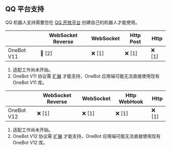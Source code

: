 ## QQ 平台支持

QQ 机器人支持需要您在 [QQ 开放平台](https://q.qq.com) 创建自己的机器人才能使用。

|            | WebSocket Reverse | WebSocket | Http Post | Http  |
|------------|-------------------|-----------|-----------|-------|
| OneBot V11 | 🚧️ [2]           | ❌ [1]     | ❌ [1]     | ❌ [1] |

1. 适配工作尚未开始。
2. OneBot V11 协议需 [扩展](https://github.com/OpenMystere/nonebot-plugin-mystere-patch#onebot-v11) 才能支持，OneBot 应用端可能无法直接使用现有 OneBot V11 库。

|            | WebSocket Reverse | WebSocket | Http WebHook | Http  |
|------------|-------------------|-----------|--------------|-------|
| OneBot V12 | ❌ [1]             | ❌ [1]     | ❌ [1]        | ❌ [1] |

1. 适配工作尚未开始。
2. OneBot V12 协议需 [扩展](https://github.com/OpenMystere/nonebot-plugin-mystere-patch#onebot-v12) 才能支持，OneBot 应用端可能无法直接使用现有 OneBot V12 库。
